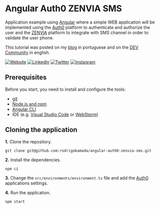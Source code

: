 # Angular Auth0 ZENVIA SMS


Application example using [Angular](https://angular.io/) where a simple WEB application will be implemented using the [Auth0](https://auth0.com/) platform to authenticate and authorize the user and the [ZENVIA](https://www.zenvia.com/) platform to integrate with SMS channel in order to validate the user phone.

This tutorial was posted on my [blog](https://rodrigo.kamada.com.br/blog/validando-o-telefone-do-usuario-por-sms-no-auth0-usando-a-zenvia) in portuguese and on the [DEV Community]() in english.



[![Website](https://shields.braskam.com/v1/shields?name=website&format=rectangle&size=small&radius=5)](https://rodrigo.kamada.com.br)
[![LinkedIn](https://shields.braskam.com/v1/shields?name=linkedin&format=rectangle&size=small&radius=5)](https://www.linkedin.com/in/rodrigokamada)
[![Twitter](https://shields.braskam.com/v1/shields?name=twitter&format=rectangle&size=small&radius=5&socialAccount=rodrigokamada)](https://twitter.com/rodrigokamada)
[![Instagram](https://shields.braskam.com/v1/shields?name=instagram&format=rectangle&size=small&radius=5)](https://www.instagram.com/rodrigokamada/)



## Prerequisites


Before you start, you need to install and configure the tools:

* [git](https://git-scm.com/)
* [Node.js and npm](https://nodejs.org/)
* [Angular CLI](https://angular.io/cli)
* IDE (e.g. [Visual Studio Code](https://code.visualstudio.com/) or [WebStorm](https://www.jetbrains.com/webstorm/))



## Cloning the application


**1.** Clone the repository.

```shell
git clone git@github.com:rodrigokamada/angular-auth0-zenvia-sms.git
```

**2.** Install the dependencies.

```shell
npm ci
```

**3.** Change the `src/environments/environment.ts` file and add the [Auth0](https://app.zenvia.com/home/api) applications settings. 

**4.** Run the application.

```shell
npm start
```
